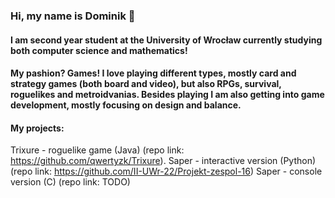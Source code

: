 ### Hi, my name is Dominik 👋
#### I am second year student at the University of Wrocław currently studying both computer science and mathematics!

#### My pashion? Games! I love playing different types, mostly card and strategy games (both board and video), but also RPGs, survival, roguelikes and metroidvanias. Besides playing I am also getting into game development, mostly focusing on design and balance. 

#### My projects: 
Trixure - roguelike game (Java) (repo link: https://github.com/qwertyzk/Trixure).
Saper - interactive version (Python) (repo link: https://github.com/II-UWr-22/Projekt-zespol-16)
Saper - console version (C) (repo link: TODO)
